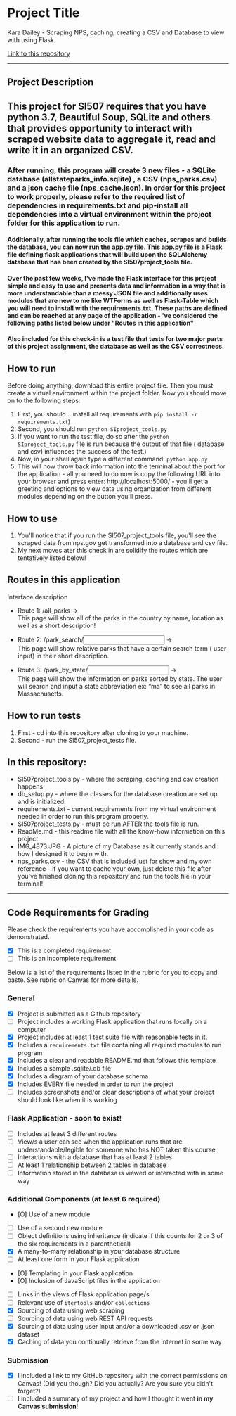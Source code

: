 # Project Title

Kara Dailey - Scraping NPS, caching, creating a CSV and Database to view with using Flask.

[Link to this repository](https://github.com/kdails/final_project_checkin)

---

## Project Description

<h2>This project for SI507 requires that you have python 3.7, Beautiful Soup, SQLite and others that provides opportunity to interact with scraped website data to aggregate it, read and write it in an organized CSV. </h2>
<h3>After running, this program will create 3 new files - a SQLite database (allstateparks_info.sqlite) , a CSV (nps_parks.csv) and a json cache file (nps_cache.json). In order for this project to work properly, please refer to the required list of dependencies in requirements.txt and pip-install all dependencies into a virtual environment within the project folder for this application to run.</h3>

<h4> Additionally, after running the tools file which caches, scrapes and builds the database, you can now run the app.py file. This app.py file is a Flask file defining flask applications that will build upon the SQLAlchemy database that has been created by the SI507project_tools file.</h4>

<h4> Over the past few weeks, I've made the Flask interface for this project simple and easy to use and presents data and information in a way that is more understandable than a messy JSON file and additionally uses modules that are new to me like WTForms as well as Flask-Table which you will need to install with the requirements.txt.  These paths are defined and can be reached at any page of the application - 've considered the following paths listed below under "Routes in this application"  </h4>

<h4> Also included for this check-in is a test file that tests for two major parts of this project assignment, the database as well as the CSV correctness.

## How to run
Before doing anything, download this entire project file. Then you must create a virtual environment within the project folder. Now you should move on to the following steps:

1. First, you should ...install all requirements with `pip install -r requirements.txt`)
2. Second, you should run `python SIproject_tools.py`
3. If you want to run the test file, do so after the `python SIproject_tools.py` file is run because the output of that file ( database and csv) influences the success of the test.)
4. Now, in your shell again type a different command: `python app.py`
5. This will now throw back information into the terminal about the port for the application - all you need to do now is copy the following URL into your browser and press enter:  http://localhost:5000/ - you'll get a greeting and options to view data using organization from different modules depending on the button you'll press. 

## How to use

1. You'll notice that if you run the SI507_project_tools file, you'll see the scraped data from nps.gov get transformed into a database and csv file.
2. My next moves ater this check in are solidify the routes which are tentatively listed below!

## Routes in this application

Interface description
- Route 1: /all_parks   →   
  This page will show all of the parks in the country by name, location as well as a short description!

- Route 2: /park_search/<input> →   
  This page will show relative parks that have a certain search term ( user input) in their short description.

- Route 3: /park_by_state/<input>  →   
  This page will show the information on parks sorted by state. The user will search and input a state abbreviation ex: “ma”  to see all parks in Massachusetts.


## How to run tests
1. First - cd into this repository after cloning to your machine.
2. Second - run the SI507_project_tests file. 

## In this repository:
- SI507project_tools.py - where the scraping, caching and csv creation happens
- db_setup.py - where the classes for the database creation are set up and is initialized. 
- requirements.txt - current requirements from my virtual environment needed in order to run this program properly.
- SI507project_tests.py - must be run AFTER the tools file is run.
- ReadMe.md - this readme file with all the know-how information on this project.
- IMG_4873.JPG - A picture of my Database as it currently stands and how I designed it to begin with.
- nps_parks.csv - the CSV that is included just for show and my own reference - if you want to cache your own, just delete this file after you've finished cloning this repository and run the tools file in your terminal! 

---
## Code Requirements for Grading
Please check the requirements you have accomplished in your code as demonstrated.
- [x] This is a completed requirement.
- [ ] This is an incomplete requirement.

Below is a list of the requirements listed in the rubric for you to copy and paste.  See rubric on Canvas for more details.

### General
- [X] Project is submitted as a Github repository
- [ ] Project includes a working Flask application that runs locally on a computer
- [X] Project includes at least 1 test suite file with reasonable tests in it.
- [X] Includes a `requirements.txt` file containing all required modules to run program
- [X] Includes a clear and readable README.md that follows this template
- [X] Includes a sample .sqlite/.db file
- [X] Includes a diagram of your database schema
- [X] Includes EVERY file needed in order to run the project
- [ ] Includes screenshots and/or clear descriptions of what your project should look like when it is working

### Flask Application - soon to exist!
- [ ] Includes at least 3 different routes
- [ ] View/s a user can see when the application runs that are understandable/legible for someone who has NOT taken this course
- [ ] Interactions with a database that has at least 2 tables
- [ ] At least 1 relationship between 2 tables in database
- [ ] Information stored in the database is viewed or interacted with in some way

### Additional Components (at least 6 required)
- [O] Use of a new module
- [ ] Use of a second new module
- [ ] Object definitions using inheritance (indicate if this counts for 2 or 3 of the six requirements in a parenthetical)
- [X] A many-to-many relationship in your database structure
- [ ] At least one form in your Flask application
- [O] Templating in your Flask application
- [O] Inclusion of JavaScript files in the application
- [ ] Links in the views of Flask application page/s
- [ ] Relevant use of `itertools` and/or `collections`
- [X] Sourcing of data using web scraping
- [ ] Sourcing of data using web REST API requests
- [X] Sourcing of data using user input and/or a downloaded .csv or .json dataset
- [X] Caching of data you continually retrieve from the internet in some way

### Submission
- [X] I included a link to my GitHub repository with the correct permissions on Canvas! (Did you though? Did you actually? Are you sure you didn't forget?)
- [ ] I included a summary of my project and how I thought it went **in my Canvas submission**!
